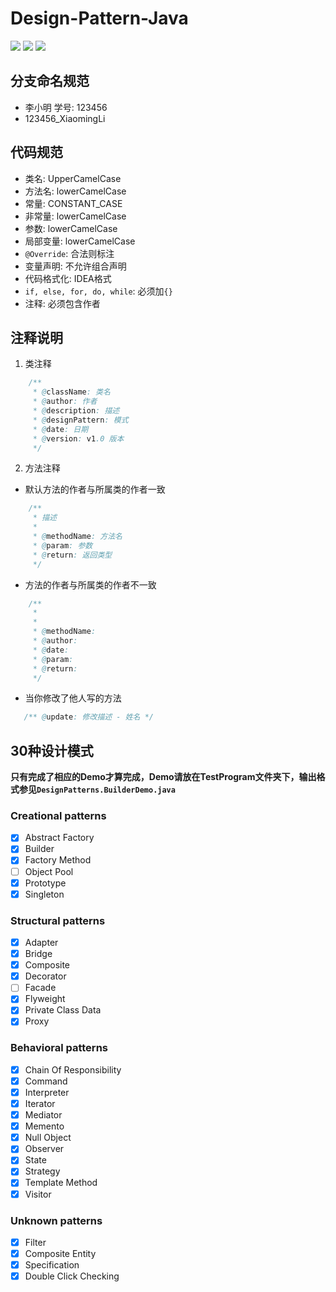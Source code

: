 # Design-Pattern-Java

![](https://img.shields.io/badge/Language-Java-green)	![](https://img.shields.io/badge/Number%20of%20team-9-orange)  ![](https://img.shields.io/github/last-commit/YagoToasa/Design-Pattern-Java)
## 分支命名规范
- 李小明 学号: 123456
- 123456_XiaomingLi



## 代码规范
- 类名: UpperCamelCase
- 方法名: lowerCamelCase
- 常量: CONSTANT_CASE
- 非常量: lowerCamelCase
- 参数: lowerCamelCase
- 局部变量: lowerCamelCase
- `@Override`: 合法则标注
- 变量声明: 不允许组合声明
- 代码格式化: IDEA格式
- `if, else, for, do, while`: 必须加`{}`
- 注释: 必须包含作者


## 注释说明
1. 类注释
```java
    /**
     * @className: 类名
     * @author: 作者
     * @description: 描述
     * @designPattern: 模式
     * @date: 日期
     * @version: v1.0 版本
     */
```
2. 方法注释
- 默认方法的作者与所属类的作者一致
```java
    /**
     * 描述
     * 
     * @methodName: 方法名
     * @param: 参数
     * @return: 返回类型
     */
```
- 方法的作者与所属类的作者不一致
```java
    /**
     * 
     * 
     * @methodName:
     * @author:
     * @date:  
     * @param: 
     * @return: 
     */
```
- 当你修改了他人写的方法
```java
   /** @update: 修改描述 - 姓名 */
```


## 30种设计模式
**只有完成了相应的Demo才算完成，Demo请放在TestProgram文件夹下，输出格式参见`DesignPatterns.BuilderDemo.java`**

### Creational patterns

- [x] Abstract Factory
- [x] Builder
- [x] Factory Method
- [ ] Object Pool
- [x] Prototype
- [x] Singleton

### Structural patterns

- [x] Adapter
- [x] Bridge
- [x] Composite
- [x] Decorator
- [ ] Facade
- [x] Flyweight
- [x] Private Class Data
- [x] Proxy

### Behavioral patterns

- [x] Chain Of Responsibility
- [x] Command
- [x] Interpreter
- [x] Iterator
- [x] Mediator
- [x] Memento
- [x] Null Object
- [x] Observer
- [x] State
- [x] Strategy
- [x] Template Method
- [x] Visitor

### Unknown patterns

- [x] Filter 
- [x] Composite Entity 
- [x] Specification 
- [x] Double Click Checking 
